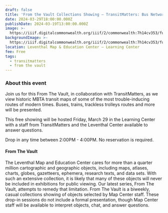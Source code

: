```yaml
---
draft: false
title: 'From the Vault Collections Showing — TransitMatters: Bus Networks of Boston'
date: 2024-03-29T18:00:00.000Z
publishDate: 2024-03-19T13:00:00.000Z
image: >-
  https://iiif.digitalcommonwealth.org/iiif/2/commonwealth:7h14cv353/full/1200,/0/default.jpg
backgroundImage: >-
  https://iiif.digitalcommonwealth.org/iiif/2/commonwealth:7h14cv353/full/1200,/0/default.jpg
location: Leventhal Map & Education Center – Learning Center
fee: Free
tags:
  - transitmatters
  - from the vault
---
```


### About this event

Join us for this From The Vault, in collaboration with TransitMatters, as we view historic MBTA transit maps of some of the most trouble-inducing routes of modern times. Buses, trains, trackless trolleys routes and more will be presented.

This free showing will be hosted Friday, March 29 in the Learning Center with a staff from TransitMatters and the Leventhal Center available to answer questions.

Drop in any time between 2:00PM - 4:00PM. No reservation is required.

#### From The Vault

The Leventhal Map and Education Center cares for more than a quarter million cartographic and geographic objects, including maps, atlases, charts, globes, gazetteers, ephemera, research texts, and data sets. With such an extensive collection, it is likely that many of these objects will never be included in exhibitions for public viewing. Our latest series, From The Vault, attempts to remedy that limitation. From The Vault is a biweekly, casual collections showing of objects selected by Map Center staff. These drop-in sessions do not include a formal presentation, though Map Center staff will be available to interpret objects, chat, and answer questions.
